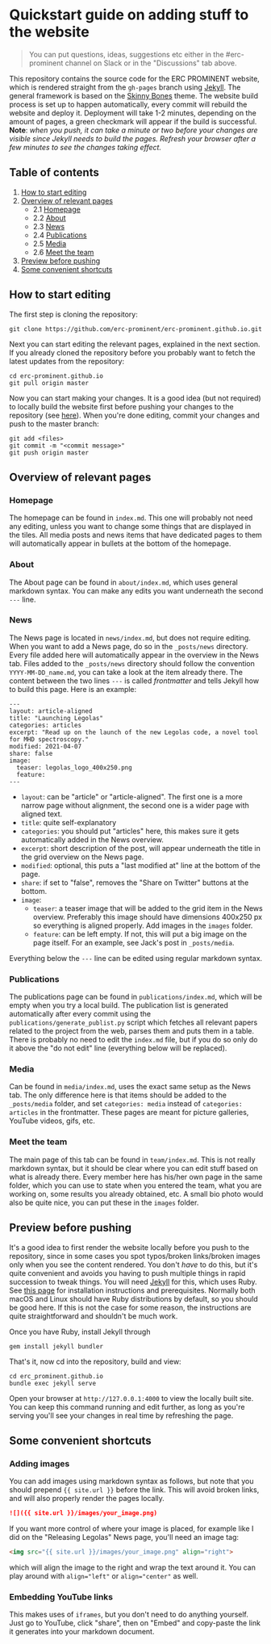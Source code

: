 # Quickstart guide on adding stuff to the website

> You can put questions, ideas, suggestions etc either in the #erc-prominent channel on Slack or in the "Discussions" tab above.

This repository contains the source code for the ERC PROMINENT website, which is rendered straight from the `gh-pages` branch 
using [Jekyll](https://jekyllrb.com). The general framework is based on the [Skinny Bones](https://mmistakes.github.io/jekyll-theme-skinny-bones/) theme.
The website build process is set up to happen automatically, every commit will rebuild the website and deploy it. Deployment will take 1-2 minutes, depending on the amount of pages,
a green checkmark will appear if the build is successful. **Note**: _when you push, it can take a minute or two before your changes are visible since Jekyll needs to build the pages.
Refresh your browser after a few minutes to see the changes taking effect._

## Table of contents
1. [How to start editing](#how-to-start-editing)
2. [Overview of relevant pages](#overview-of-relevant-pages)
    - 2.1 [Homepage](#homepage)
    - 2.2 [About](#about)
    - 2.3 [News](#news)
    - 2.4 [Publications](#publications)
    - 2.5 [Media](#media)
    - 2.6 [Meet the team](#meet-the-team)
3. [Preview before pushing](#preview-before-pushing)
4. [Some convenient shortcuts](#some-convenient-shortcuts)

## How to start editing
The first step is cloning the repository:
```
git clone https://github.com/erc-prominent/erc-prominent.github.io.git
```
Next you can start editing the relevant pages, explained in the next section. 
If you already cloned the repository before you probably want to fetch the latest updates from the repository:
```
cd erc-prominent.github.io
git pull origin master
```
Now you can start making your changes. It is a good idea (but not required) to locally build the website first
before pushing your changes to the repository (see [here](#preview-before-pushing)). When you're done editing, commit your changes and push to the master branch:
```
git add <files>
git commit -m "<commit message>"
git push origin master
```

## Overview of relevant pages

### Homepage
The homepage can be found in `index.md`. This one will probably not need any editing, unless you want to change some things that are displayed in the tiles.
All media posts and news items that have dedicated pages to them will automatically appear in bullets at the bottom of the homepage.

### About
The About page can be found in `about/index.md`, which uses general markdown syntax. You can make any edits you want underneath the second `---` line.

### News
The News page is located in `news/index.md`, but does not require editing. When you want to add a News page, do so in the `_posts/news` directory. Every file added here
will automatically appear in the overview in the News tab. Files added to the `_posts/news` directory should follow the convention `YYYY-MM-DD_name.md`, you can take a look
at the item already there. The content between the two lines `---` is called _frontmatter_ and tells Jekyll how to build this page. Here is an example:
```
---
layout: article-aligned
title: "Launching Legolas"
categories: articles
excerpt: "Read up on the launch of the new Legolas code, a novel tool for MHD spectroscopy."
modified: 2021-04-07
share: false
image:
  teaser: legolas_logo_400x250.png
  feature:
---
```
- `layout`: can be "article" or "article-aligned". The first one is a more narrow page without alignment, the second one is a wider page with aligned text.
- `title`: quite self-explanatory
- `categories`: you should put "articles" here, this makes sure it gets automatically added in the News overview.
- `excerpt`: short description of the post, will appear underneath the title in the grid overview on the News page.
- `modified`: optional, this puts a "last modified at" line at the bottom of the page.
- `share`: if set to "false", removes the "Share on Twitter" buttons at the bottom.
- `image`:
    - `teaser`: a teaser image that will be added to the grid item in the News overview. Preferably this image should have dimensions 400x250 px so everything is aligned properly.
                Add images in the `images` folder.
    - `feature`: can be left empty. If not, this will put a big image on the page itself. For an example, see Jack's post in `_posts/media`.

Everything below the `---` line can be edited using regular markdown syntax.

### Publications
The publications page can be found in `publications/index.md`, which will be empty when you try a local build. The publication list is generated automatically after every commit
using the `publications/generate_publist.py` script which fetches all relevant papers related to the project from the web, parses them and puts them in a table. 
There is probably no need to edit the `index.md` file, but if you do so only do it above the "do not edit" line (everything below will be replaced). 

### Media
Can be found in `media/index.md`, uses the exact same setup as the News tab. The only difference here is that items should be added to the `_posts/media` folder, and set
`categories: media` instead of `categories: articles` in the frontmatter.
These pages are meant for picture galleries, YouTube videos, gifs, etc.

### Meet the team
The main page of this tab can be found in `team/index.md`. This is not really markdown syntax, but it should be clear where you can edit stuff based on what is already there.
Every member here has his/her own page in the same folder, which you can use to state when you entered the team, what you are working on, some results you already obtained, etc.
A small bio photo would also be quite nice, you can put these in the `images` folder.

## Preview before pushing
It's a good idea to first render the website locally before you push to the repository, since in some cases you spot typos/broken links/broken images only when you see the 
content rendered. You don't _have_ to do this, but it's quite convenient and avoids you having to push multiple things in rapid succession to tweak things.
You will need [Jekyll](https://jekyllrb.com) for this, which uses Ruby. See [this page](https://jekyllrb.com/docs/installation/) for installation instructions and prerequisites. 
Normally both macOS and Linux should have Ruby distributions by default, so you should be good here. 
If this is not the case for some reason, the instructions are quite straightforward and shouldn't be much work.

Once you have Ruby, install Jekyll through
```
gem install jekyll bundler
```
That's it, now cd into the repository, build and view:
```
cd erc_prominent.github.io
bundle exec jekyll serve
```
Open your browser at `http://127.0.0.1:4000` to view the locally built site. 
You can keep this command running and edit further, as long as you're serving you'll see your changes in real time by refreshing the page.

## Some convenient shortcuts

### Adding images
You can add images using markdown syntax as follows, but note that you should prepend `{{ site.url }}` before the link.
This will avoid broken links, and will also properly render the pages locally.
```markdown
![]({{ site.url }}/images/your_image.png)
```
If you want more control of where your image is placed, for example like I did on the "Releasing Legolas" News page, you'll need an image tag:
```html
<img src="{{ site.url }}/images/your_image.png" align="right">
```
which will align the image to the right and wrap the text around it. You can play around with `align="left"` or `align="center"` as well.

### Embedding YouTube links
This makes uses of `iframes`, but you don't need to do anything yourself. Just go to YouTube, click "share", then on "Embed" and copy-paste the link it generates into
your markdown document.
